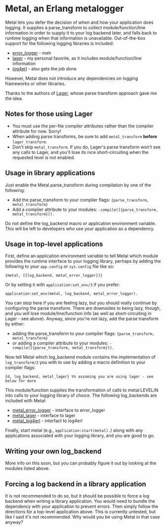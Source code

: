 # Metal, an Erlang metalogger #

Metal lets you defer the decision of when and how your application does logging. It supplies a parse_transform to collect module/function/line information in order to supply it to your log backend later, and falls back to runtime logging when that information is unavailable. Out-of-the-box support for the following logging libraries is included:

* [error_logger](http://www.erlang.org/doc/man/error_logger.html) - meh
* [lager](https://github.com/basho/lager) - my personal favorite, as it includes module/function/line information
* [log4erl](https://github.com/ahmednawras/log4erl) - also gets the job done

However, Metal does not introduce any dependencies on logging frameworks or other libraries.

Thanks to the authors of [Lager](https://github.com/basho/lager), whose parse transform approach gave me the idea.

## Notes for those using Lager ##

* You must use the per-file compiler attributes rather than the compiler attribute for now. Sorry!
* When adding parse transforms, be sure to add `metal_transform` __before__ `lager_transform`.
* Don't skip `metal_transform`. If you do, Lager's parse transform won't see any calls to Lager, and you'll lose its nice short-circuiting when the requested level is not enabled.

## Usage in library applications ##

Just enable the Metal parse_transform during compilation by one of the following:

* Add the parse_transform to your compiler flags: `{parse_transform, metal_transform}`
* Add a compiler attribute to your modules: `-compile([{parse_transform, metal_transform}]).`

Do not define the log_backend macro or application environment variable. This will be left to developers who use your application as a dependency.

## Usage in top-level applications ##

First, define an application environment variable to tell Metal which module provides the runtime interface to your logging library, perhaps by adding the following to your `app.config` or `sys.config` file like so:

    {metal, [{log_backend, metal_error_logger}]}

Or by setting it with `application:set_env/3` if you prefer:

    application:set_env(metal, log_backend, metal_error_logger).

You can stop here if you are feeling lazy, but you should really continue by configuring the parse transform. There are downsides to being lazy, though, and you will lose module/line/function info (as well as short-circuiting in Lager - see above). Anyway, since you're not lazy, add the parse transform by either:

* adding the parse_transform to your compiler flags: `{parse_transform, metal_transform}`
* or adding a compiler attribute to your modules: `-compile([{parse_transform, metal_transform}]).`

Now tell Metal which log_backend module contains the implementation of `log_transform/2` you with to use by adding a macro definition to your compiler flags:

    {d, log_backend, metal_lager} %% assuming you are using lager - see below for more

This module/function supplies the transformation of calls to metal:LEVEL/N into calls to your logging library of choice. The following log_backends are included with Metal:

* [metal_error_logger](https://github.com/seansawyer/metal/blob/master/src/metal_error_logger.erl) - interface to error_logger
* [metal_lager](https://github.com/seansawyer/metal/blob/master/src/metal_lager.erl) - interface to lager
* [metal_log4erl](https://github.com/seansawyer/metal/blob/master/src/metal_log4erl.erl) - interfact to log4erl

Finally, start metal (e.g., `application:start(metal).`) along with any applications associated with your logging library, and you are good to go.

## Writing your own log_backend ##

More info on this soon, but you can probably figure it out by looking at the modules listed above.

## Forcing a log backend in a library application ##

It is not recommended to do so, but it should be possible to force a log backend when writing a library application. You would need to bundle the dependency with your application to prevent errors. Then simply follow the directions for a top-level application above. This is currently untested, but like I said it's not recommended. Why would you be using Metal in that case anyway?
